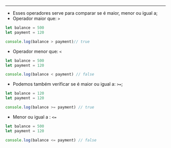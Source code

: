 ___
- Esses operadores serve para comparar se é maior, menor ou igual a;
- Operador maior que: `>`
```js
let balance = 500
let payment = 120

console.log(balance > payment)// true
```
- Operador menor que: `<`
```js
let balance = 500
let payment = 120

console.log(balance < payment) // false
```
- Podemos também verificar se é maior ou igual a: `>=`;
```js
let balance = 120
let payment = 120

console.log(balance >= payment) // true
```
- Menor ou igual a : `<=`
```js
let balance = 500
let payment = 120

console.log(balance <= payment) // false
```